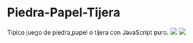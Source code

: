 # Piedra-Papel-Tijera
Típico juego de piedra,papel o tijera con JavaScript puro.
<img src="img/DesktopGame"></img>
<img src="img/PhoneGame"></img>
